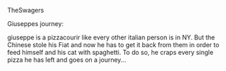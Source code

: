 TheSwagers

Giuseppes journey:

giuseppe is a pizzacourir like every other italian person is in NY.
But the Chinese stole his Fiat and now he has to get it back from them in order 
to feed himself and his cat with spaghetti. To do so, he craps every single pizza he has left and
goes on a journey...
